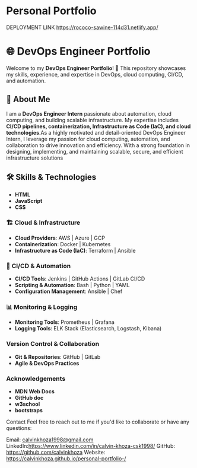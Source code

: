  # Personal Portfolio
 
DEPLOYMENT LINK 
https://rococo-sawine-114d31.netlify.app/

# 🌐 DevOps Engineer Portfolio

Welcome to my **DevOps Engineer Portfolio**! 🚀 This repository showcases my skills, experience, and expertise in DevOps, cloud computing, CI/CD, and automation.

## 📌 About Me
I am a **DevOps Engineer Intern** passionate about automation, cloud computing, and building scalable infrastructure. My expertise includes **CI/CD pipelines, containerization, Infrastructure as Code (IaC), and cloud technologies**.As a highly motivated and detail-oriented DevOps Engineer Intern, I leverage my passion for cloud computing, automation, and collaboration to drive innovation and efficiency. With a strong foundation in designing, implementing, and maintaining scalable, secure, and efficient infrastructure solutions 


## 🛠️ Skills & Technologies
- **HTML**
- **JavaScript**
- **CSS**
### 🏗️ **Cloud & Infrastructure**
- **Cloud Providers**: AWS | Azure | GCP  
- **Containerization**: Docker | Kubernetes  
- **Infrastructure as Code (IaC)**: Terraform | Ansible  

### 🔄 **CI/CD & Automation**
- **CI/CD Tools**: Jenkins | GitHub Actions | GitLab CI/CD  
- **Scripting & Automation**: Bash | Python | YAML  
- **Configuration Management**: Ansible | Chef  

### 📊 **Monitoring & Logging**
- **Monitoring Tools**: Prometheus | Grafana  
- **Logging Tools**: ELK Stack (Elasticsearch, Logstash, Kibana)  

###  **Version Control & Collaboration**
- **Git & Repositories**: GitHub | GitLab  
- **Agile & DevOps Practices**  

### Acknowledgements 
- **MDN Web Docs**
- **GitHub doc**
- **w3school**
- **bootstraps**


Contact
Feel free to reach out to me if you'd like to collaborate or have any questions:

Email: calvinkhoza1998@gmail.com
LinkedIn:https://www.linkedin.com/in/calvin-khoza-csk1998/
GitHub: https://github.com/calvinkhoza
Website: https://calvinkhoza.github.io/personal-portfolio-/
